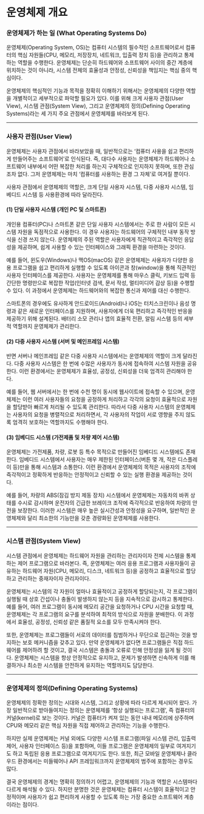 # 운영체제 개요

### 운영체제가 하는 일 (What Operating Systems Do)

운영체제(Operating System, OS)는 컴퓨터 시스템의 필수적인 소프트웨어로서 컴퓨터의 핵심 자원들(CPU, 메모리, 저장장치, 네트워크, 입출력 장치 등)을 관리하고 통제하는 역할을 수행한다. 운영체제는 단순히 하드웨어와 소프트웨어 사이의 중간 계층에 위치하는 것이 아니라, 시스템 전체의 효율성과 안정성, 신뢰성을 책임지는 핵심 중의 핵심이다.

운영체제의 핵심적인 기능과 목적을 정확히 이해하기 위해서는 운영체제의 다양한 역할을 개별적이고 세부적으로 파악할 필요가 있다. 이를 위해 크게 사용자 관점(User View), 시스템 관점(System View), 그리고 운영체제의 정의(Defining Operating Systems)라는 세 가지 주요 관점에서 운영체제를 바라보게 된다.

***

### 사용자 관점(User View)

운영체제는 사용자 관점에서 바라보았을 때, 일반적으로는 ‘컴퓨터 사용을 쉽고 편리하게 만들어주는 소프트웨어’로 인식된다. 즉, 대다수 사용자는 운영체제가 하드웨어나 소프트웨어 내부에서 어떤 복잡한 처리를 하는지 구체적으로 인지하지 못하며, 또한 관심조차 없다. 그저 운영체제는 마치 ‘컴퓨터를 사용하는 환경 그 자체’로 여겨질 뿐이다.

사용자 관점에서 운영체제의 역할은, 크게 단일 사용자 시스템, 다중 사용자 시스템, 임베디드 시스템 등 사용환경에 따라 달라진다.

#### (1) 단일 사용자 시스템 (개인 PC 및 스마트폰)

개인용 컴퓨터(PC)나 스마트폰 같은 단일 사용자 시스템에서는 주로 한 사람이 모든 시스템 자원을 독점적으로 사용한다. 이 경우 사용자는 하드웨어의 구체적인 내부 동작 방식을 신경 쓰지 않는다. 운영체제의 주된 역할은 사용자에게 직관적이고 즉각적인 응답성을 제공하며, 쉽게 사용할 수 있는 인터페이스와 그래픽 환경을 마련하는 것이다.

예를 들어, 윈도우(Windows)나 맥OS(macOS) 같은 운영체제는 사용자가 다양한 응용 프로그램을 쉽고 편리하게 실행할 수 있도록 아이콘과 창(window)을 통해 직관적인 사용자 인터페이스를 제공한다. 사용자는 운영체제를 통해 마우스 클릭, 키보드 입력 등 간단한 명령만으로 복잡한 작업(인터넷 검색, 문서 작성, 멀티미디어 감상 등)을 수행할 수 있다. 이 과정에서 운영체제는 하드웨어와의 복잡한 통신과 제어를 대신 수행한다.

스마트폰의 경우에도 유사하게 안드로이드(Android)나 iOS는 터치스크린이나 음성 명령과 같은 새로운 인터페이스를 지원하며, 사용자에게 더욱 편리하고 즉각적인 반응을 제공하기 위해 설계된다. 배터리 소모 관리나 앱의 효율적 전환, 알림 시스템 등의 세부적 역할까지 운영체제가 관리한다.

#### (2) 다중 사용자 시스템 (서버 및 메인프레임 시스템)

반면 서버나 메인프레임 같은 다중 사용자 시스템에서는 운영체제의 역할이 크게 달라진다. 다중 사용자 시스템은 한 번에 수많은 사용자가 동시에 접속하여 시스템 자원을 공유한다. 이런 환경에서는 운영체제가 효율성, 공정성, 신뢰성을 더욱 엄격히 관리해야 한다.

예를 들어, 웹 서버에서는 한 번에 수천 명이 동시에 웹사이트에 접속할 수 있으며, 운영체제는 이런 여러 사용자들의 요청을 공정하게 처리하고 각각의 요청이 효율적으로 자원을 할당받아 빠르게 처리될 수 있도록 관리한다. 따라서 다중 사용자 시스템의 운영체제는 사용자의 요청을 병렬적으로 처리하면서, 각 사용자의 작업이 서로 영향을 주지 않도록 엄격히 보호하는 역할까지도 수행해야 한다.

#### (3) 임베디드 시스템 (가전제품 및 차량 제어 시스템)

운영체제는 가전제품, 차량, 로봇 등 특수 목적으로 만들어진 임베디드 시스템에도 존재한다. 임베디드 시스템에서 사용자는 매우 제한된 인터페이스(버튼 몇 개, 작은 디스플레이 등)만을 통해 시스템과 소통한다. 이런 환경에서 운영체제의 목적은 사용자의 조작에 즉각적이고 정확하게 반응하는 안정적이고 신뢰할 수 있는 실행 환경을 제공하는 것이다.

예를 들어, 차량의 ABS(잠김 방지 제동 장치) 시스템에서 운영체제는 자동차의 바퀴 상태를 수시로 감시하며 운전자의 긴급한 브레이크 조작에 즉각적으로 반응하여 차량의 안전을 보장한다. 이러한 시스템은 매우 높은 실시간성과 안정성을 요구하며, 일반적인 운영체제와 달리 최소한의 기능만을 갖춘 경량화된 운영체제를 사용한다.

***

### 시스템 관점(System View)

시스템 관점에서 운영체제는 하드웨어 자원을 관리하는 관리자이자 전체 시스템을 통제하는 제어 프로그램으로 바라본다. 즉, 운영체제는 여러 응용 프로그램과 사용자들이 공유하는 하드웨어 자원(CPU, 메모리, 디스크, 네트워크 등)을 공정하고 효율적으로 할당하고 관리하는 중재자이자 관리자이다.

운영체제는 시스템의 각 자원이 얼마나 효율적이고 공정하게 할당되는지, 각 프로그램이 실행될 때 상호 간섭이나 충돌이 발생하지 않는지 등을 지속적으로 감시하고 통제한다. 예를 들어, 여러 프로그램이 동시에 메모리 공간을 요청하거나 CPU 시간을 요청할 때, 운영체제는 각 프로그램의 요구를 분석하여 최적의 방식으로 자원을 분배한다. 이 과정에서 효율성, 공정성, 신뢰성 같은 품질적 요소를 모두 만족시켜야 한다.

또한, 운영체제는 프로그램들이 서로의 데이터를 침범하거나 무단으로 접근하는 것을 방지하는 보호 메커니즘을 갖추고 있다. 만약 운영체제가 없다면 프로그램들은 직접 하드웨어를 제어하려 할 것이고, 결국 시스템은 충돌과 오류로 인해 안정성을 잃게 될 것이다. 운영체제는 시스템을 항상 안정적으로 유지하고, 문제가 발생하면 신속하게 이를 해결하거나 최소한 시스템을 안전하게 유지하는 역할까지도 담당한다.

***

### 운영체제의 정의(Defining Operating Systems)

운영체제의 정확한 정의는 시대와 시스템, 그리고 상황에 따라 다르게 제시되어 왔다. 가장 일반적으로 받아들여지는 정의는 운영체제를 ‘항상 실행되는 프로그램’, 즉 컴퓨터의 커널(kernel)로 보는 것이다. 커널은 컴퓨터가 켜져 있는 동안 내내 메모리에 상주하며 CPU와 메모리 같은 핵심 자원을 직접 제어하고 관리하는 기능을 수행한다.

하지만 실제 운영체제는 커널 외에도 다양한 시스템 프로그램(파일 시스템 관리, 입출력 제어, 사용자 인터페이스 등)을 포함하며, 이들 프로그램은 운영체제의 일부로 여겨지기도 하고 독립된 응용 프로그램으로 여겨지기도 한다. 또한, 최근 모바일 운영체제나 클라우드 환경에서는 미들웨어나 API 프레임워크까지 운영체제의 범주에 포함하는 경우도 많다.

결국 운영체제의 경계는 명확히 정의하기 어렵고, 운영체제의 기능과 역할은 시스템마다 다르게 해석될 수 있다. 하지만 분명한 것은 운영체제는 컴퓨터 시스템이 효율적이고 안정적이며 사용자가 쉽고 편리하게 사용할 수 있도록 하는 가장 중요한 소프트웨어 계층이라는 점이다.
